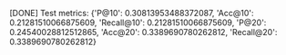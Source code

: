 [DONE] Test metrics: {'P@10': 0.30813953488372087, 'Acc@10': 0.21281510066875609, 'Recall@10': 0.21281510066875609, 'P@20': 0.24540028812512865, 'Acc@20': 0.3389690780262812, 'Recall@20': 0.3389690780262812}